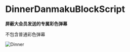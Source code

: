 # DinnerDanmakuBlockScript
**屏蔽大会员发送的专属彩色弹幕**

不包含普通彩色弹幕

![Dinner](https://cdn.loli.garden/gh/WorldlineChanger/Air-Image-Cloud@main/20230604/4bc79f26cffc1e174f216afc0f90f603718de9d4.3k4k9hkzl160.webp)
